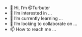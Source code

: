 - 👋 Hi, I’m @Turbuter
- 👀 I’m interested in ...
- 🌱 I’m currently learning ...
- 💞️ I’m looking to collaborate on ...
- 📫 How to reach me ...

<!---
Turbuter/Turbuter is a ✨ special ✨ repository because its `README.md` (this file) appears on your GitHub profile.
You can click the Preview link to take a look at your changes.
--->
